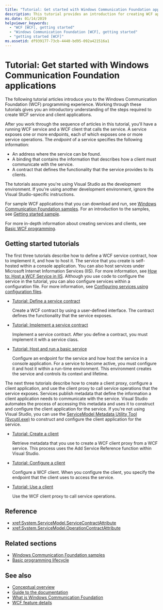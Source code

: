 ```yaml
---
title: "Tutorial: Get started with Windows Communication Foundation applications"
description: This tutorial provides an introduction for creating WCF applications. 
ms.date: 01/14/2019
helpviewer_keywords:
  - "WCF [WCF], getting started"
  - "Windows Communication Foundation [WCF], getting started"
  - "getting started [WCF]"
ms.assetid: df939177-73cb-4440-bd95-092a421516a1
---
```

# Tutorial: Get started with Windows Communication Foundation applications
The following tutorial articles introduce you to the Windows Communication Foundation (WCF) programming experience. Working through these tutorials gives you an introductory understanding of the steps required to create WCF service and client applications. 

After you work through the sequence of articles in this tutorial, you'll have a running WCF service and a WCF client that calls the service. A service exposes one or more endpoints, each of which exposes one or more service operations. The *endpoint* of a service specifies the following information: 
- An address where the service can be found.
- A binding that contains the information that describes how a client must communicate with the service. 
- A contract that defines the functionality that the service provides to its clients.

The tutorials assume you're using Visual Studio as the development environment. If you're using another development environment, ignore the Visual Studio-specific instructions. 

For sample WCF applications that you can download and run, see [Windows Communication Foundation samples](samples/index.md). For an introduction to the samples, see [Getting started sample](samples/getting-started-sample.md).

For more in-depth information about creating services and clients, see [Basic WCF programming](basic-wcf-programming.md).

## Getting started tutorials

The first three tutorials describe how to define a WCF service contract, how to implement it, and how to host it. The service that you create is self-hosted within a console application. You can also host services under Microsoft Internet Information Services (IIS). For more information, see [How to: Host a WCF Service in IIS](feature-details/how-to-host-a-wcf-service-in-iis.md). Although you use code to configure the service in the tutorial, you can also configure services within a configuration file. For more information, see [Configuring services using configuration files](configuring-services-using-configuration-files.md).

- [Tutorial: Define a service contract](how-to-define-a-wcf-service-contract.md)

    Create a WCF contract by using a user-defined interface. The contract defines the functionality that the service exposes.

- [Tutorial: Implement a service contract](how-to-implement-a-wcf-contract.md)

    Implement a service contract. After you define a contract, you must implement it with a service class.

- [Tutorial: Host and run a basic service](how-to-host-and-run-a-basic-wcf-service.md)

    Configure an endpoint for the service and how host the service in a console application. For a service to become active, you must configure it and host it within a run-time environment. This environment creates the service and controls its context and lifetime.

The next three tutorials describe how to create a client proxy, configure a client application, and use the client proxy to call service operations that the service exposes. Services publish metadata that define the information a client application needs to communicate with the service. Visual Studio automates the process of accessing this metadata and uses it to construct and configure the client application for the service. If you're not using Visual Studio, you can use the [ServiceModel Metadata Utility Tool (Svcutil.exe)](servicemodel-metadata-utility-tool-svcutil-exe.md) to construct and configure the client application for the service.

- [Tutorial: Create a client](how-to-create-a-wcf-client.md)

    Retrieve metadata that you use to create a WCF client proxy from a WCF service. This process uses the Add Service Reference function within Visual Studio.

 - [Tutorial: Configure a client](how-to-configure-a-basic-wcf-client.md)

    Configure a WCF client. When you configure the client, you specify the endpoint that the client uses to access the service.

- [Tutorial: Use a client](how-to-use-a-wcf-client.md)

    Use the WCF client proxy to call service operations.

## Reference

- <xref:System.ServiceModel.ServiceContractAttribute>
- <xref:System.ServiceModel.OperationContractAttribute>

## Related sections

- [Windows Communication Foundation samples](samples/index.md)
- [Basic programming lifecycle](basic-programming-lifecycle.md)

## See also

- [Conceptual overview](conceptual-overview.md)
- [Guide to the documentation](guide-to-the-documentation.md)
- [What is Windows Communication Foundation](whats-wcf.md)
- [WCF feature details](feature-details/index.md)